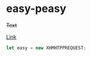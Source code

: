 # easy-peasy
~~Text~~

[Link](https://youtube.com/)

```javascript
let easy = new XHMHTPPREQUEST;
```
